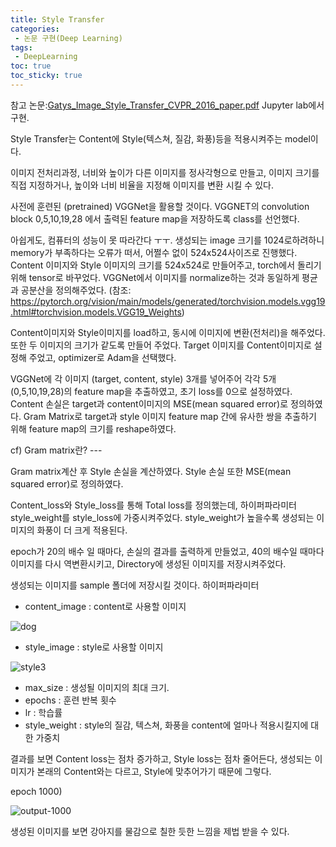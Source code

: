 ```yaml
---
title: Style Transfer
categories:
 - 논문 구현(Deep Learning)
tags:
 - DeepLearning
toc: true
toc_sticky: true
---
```



참고 논문:[Gatys_Image_Style_Transfer_CVPR_2016_paper.pdf](https://github.com/KimSungHeon/KimSungHeon.github.io/files/10887859/Gatys_Image_Style_Transfer_CVPR_2016_paper.pdf)
Jupyter lab에서 구현.

Style Transfer는 Content에 Style(텍스쳐, 질감, 화풍)등을 적용시켜주는 model이다. 

<script src="https://gist.github.com/KimSungHeon/4489a009c02170669dade8bf592a2990.js"></script>

<script src="https://gist.github.com/KimSungHeon/c4606c5287709a515444f5c0ba754f5e.js"></script>
이미지 전처리과정, 너비와 높이가 다른 이미지를 정사각형으로 만들고, 이미지 크기를 직접 지정하거나, 높이와 너비 비율을 지정해 이미지를 변환 시킬 수 있다.

<script src="https://gist.github.com/KimSungHeon/59621e69ee8dea48ca59f37bfb2e612c.js"></script>
사전에 훈련된 (pretrained) VGGNet을 활용할 것이다. VGGNET의 convolution block 0,5,10,19,28 에서 출력된 feature map을 저장하도록 class를 선언했다.

<script src="https://gist.github.com/KimSungHeon/06e42a0fc75fc69d67f4ed2a76ddc8d6.js"></script>
아쉽게도, 컴퓨터의 성능이 못 따라간다 ㅜㅜ. 생성되는 image 크기를 1024로하려하니 memory가 부족하다는 오류가 떠서, 어쩔수 없이 524x524사이즈로 진행했다.
Content 이미지와 Style 이미지의 크기를 524x524로 만들어주고, torch에서 돌리기 위해 tensor로 바꾸었다. VGGNet에서 이미지를 normalize하는 것과 동일하게 평균과 공분산을 정의해주었다.
(참조: https://pytorch.org/vision/main/models/generated/torchvision.models.vgg19.html#torchvision.models.VGG19_Weights)

Content이미지와 Style이미지를 load하고, 동시에 이미지에 변환(전처리)을 해주었다. 또한 두 이미지의 크기가 같도록 만들어 주었다.
Target 이미지를 Content이미지로 설정해 주었고, optimizer로 Adam을 선택했다.

VGGNet에 각 이미지 (target, content, style) 3개를 넣어주어 각각 5개(0,5,10,19,28)의 feature map을 추출하였고, 초기 loss를 0으로 설정하였다.
Content 손실은 target과 content이미지의 MSE(mean squared error)로 정의하였다.
Gram Matrix로 target과 style 이미지 feature map 간에 유사한 쌍을 추출하기 위해 feature map의 크기를 reshape하였다.

cf) Gram matrix란? ---

Gram matrix계산 후 Style 손실을 계산하였다. Style 손실 또한 MSE(mean squared error)로 정의하였다.

Content_loss와 Style_loss를 통해 Total loss를 정의했는데, 하이퍼파라미터 style_weight를 style_loss에 가중시켜주었다.
style_weight가 높을수록 생성되는 이미지의 화풍이 더 크게 적용된다.

epoch가 20의 배수 일 때마다, 손실의 결과를 출력하게 만들었고, 40의 배수일 때마다 이미지를 다시 역변환시키고, Directory에 생성된 이미지를 저장시켜주었다.

<script src="https://gist.github.com/KimSungHeon/c4a14a22af325de9f48f6c8b30ac40f6.js"></script>
생성되는 이미지를 sample 폴더에 저장시킬 것이다.
하이퍼파라미터
  - content_image : content로 사용할 이미지
  
  ![dog](https://user-images.githubusercontent.com/103099516/222889873-0fd2017d-1375-4d69-a84a-486516787686.jpg)


  - style_image : style로 사용할 이미지
  
  ![style3](https://user-images.githubusercontent.com/103099516/222889956-6be8fe45-43a5-46aa-987b-6c87d6c27d25.png)
  
  
  - max_size : 생성될 이미지의 최대 크기.
  - epochs : 훈련 반복 횟수
  - lr : 학습률
  - style_weight : style의 질감, 텍스쳐, 화풍을 content에 얼마나 적용시킬지에 대한 가중치
 
 <script src="https://gist.github.com/KimSungHeon/5a013df6482d557a28c9b40d712f45f3.js"></script>
 
 결과를 보면 Content loss는 점차 증가하고, Style loss는 점차 줄어든다, 생성되는 이미지가 본래의 Content와는 다르고, Style에 맞추어가기 때문에 그렇다.
 
 epoch 1000)
 
 ![output-1000](https://user-images.githubusercontent.com/103099516/222890137-072bca7d-1388-4be6-ac49-60afdae91d30.png)
 
 생성된 이미지를 보면 강아지를 물감으로 칠한 듯한 느낌을 제법 받을 수 있다.
 

